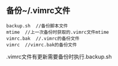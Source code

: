 ## 备份~/.vimrc文件

```
backup.sh  //备份脚本文件
mtime  //上一次备份时获取的.vimrc文件mtime
vimrc.bak  //.vimrc的备份文件
vimrc  //vimrc.bak的备份文件
```
.vimrc文件有更新需要备份时执行.backup.sh

